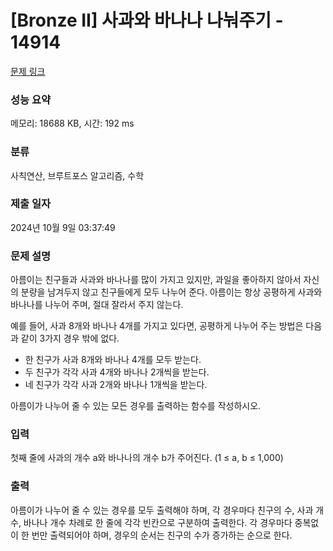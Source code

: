 # [Bronze II] 사과와 바나나 나눠주기 - 14914 

[문제 링크](https://www.acmicpc.net/problem/14914) 

### 성능 요약

메모리: 18688 KB, 시간: 192 ms

### 분류

사칙연산, 브루트포스 알고리즘, 수학

### 제출 일자

2024년 10월 9일 03:37:49

### 문제 설명

<p>아름이는 친구들과 사과와 바나나를 많이 가지고 있지만, 과일을 좋아하지 않아서 자신의 분량을 남겨두지 않고 친구들에게 모두 나누어 준다. 아름이는 항상 공평하게 사과와 바나나를 나누어 주며, 절대 잘라서 주지 않는다.</p>

<p>예를 들어, 사과 8개와 바나나 4개를 가지고 있다면, 공평하게 나누어 주는 방법은 다음과 같이 3가지 경우 밖에 없다.</p>

<ul>
	<li>한 친구가 사과 8개와 바나나 4개를 모두 받는다.</li>
	<li>두 친구가 각각 사과 4개와 바나나 2개씩을 받는다.</li>
	<li>네 친구가 각각 사과 2개와 바나나 1개씩을 받는다.</li>
</ul>

<p>아름이가 나누어 줄 수 있는 모든 경우를 출력하는 함수를 작성하시오.</p>

### 입력 

 <p>첫째 줄에 사과의 개수 a와 바나나의 개수 b가 주어진다. (1 ≤ a, b ≤ 1,000)</p>

### 출력 

 <p>아름이가 나누어 줄 수 있는 경우를 모두 출력해야 하며, 각 경우마다 친구의 수, 사과 개수, 바나나 개수 차례로 한 줄에 각각 빈칸으로 구분하여 출력한다. 각 경우마다 중복없이 한 번만 출력되어야 하며, 경우의 순서는 친구의 수가 증가하는 순으로 한다.</p>


